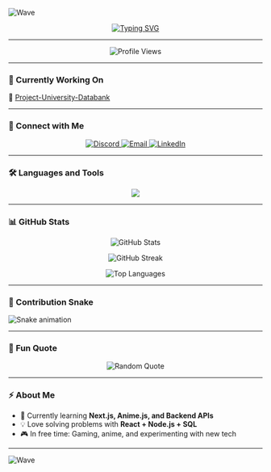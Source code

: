 <!-- Animated Header -->
![Wave](https://capsule-render.vercel.app/api?type=waving&height=200&text=👋%20Hey!%20I'm%20Md.%20Rashedul%20Islam%20Sabbir&fontAlign=50&fontColor=ffffff&color=0e75b6&animation=twinkling)

<!-- Typing Animation -->
<p align="center">
  <a href="https://git.io/typing-svg">
    <img src="https://readme-typing-svg.herokuapp.com?size=25&color=0E75B6&center=true&vCenter=true&width=600&lines=Frontend+Developer;Backend+Developer;Full+Stack+Learner;Open+Source+Enthusiast;Passionate+Coder+from+Bangladesh" alt="Typing SVG" />
  </a>
</p>

---

<!-- Profile Views -->
<p align="center">
  <img src="https://komarev.com/ghpvc/?username=aidensabbir&label=Profile%20views&color=0e75b6&style=flat" alt="Profile Views" />
</p>

---

### 🌱 Currently Working On
🔭 [Project-University-Databank](https://github.com/ZARS0W0/Project-University-Databank)

---

### 🤝 Connect with Me
<p align="center">
  <a href="https://discord.gg/aidenhs100" target="_blank">
    <img src="https://img.shields.io/badge/Discord-%235865F2.svg?style=for-the-badge&logo=discord&logoColor=white" alt="Discord"/>
  </a>
  <a href="mailto:yourmail@gmail.com" target="_blank">
    <img src="https://img.shields.io/badge/Email-D14836?style=for-the-badge&logo=gmail&logoColor=white" alt="Email"/>
  </a>
  <a href="https://linkedin.com/in/yourlinkedin" target="_blank">
    <img src="https://img.shields.io/badge/LinkedIn-%230A66C2.svg?style=for-the-badge&logo=linkedin&logoColor=white" alt="LinkedIn"/>
  </a>
</p>

---

### 🛠️ Languages and Tools
<p align="center">
  <img src="https://skillicons.dev/icons?i=html,css,js,react,nodejs,python,mysql,postgresql,qt,arduino" />
</p>

---

### 📊 GitHub Stats
<p align="center">
  <img src="https://github-readme-stats.vercel.app/api?username=aidensabbir&show_icons=true&theme=tokyonight&hide_border=true" alt="GitHub Stats" />
</p>

<p align="center">
  <img src="https://github-readme-streak-stats.herokuapp.com/?user=aidensabbir&theme=tokyonight&hide_border=true" alt="GitHub Streak" />
</p>

<p align="center">
  <img src="https://github-readme-stats.vercel.app/api/top-langs/?username=aidensabbir&layout=compact&theme=tokyonight&hide_border=true" alt="Top Languages" />
</p>

---

### 🐍 Contribution Snake
![Snake animation](https://github.com/aidensabbir/aidensabbir/blob/output/github-contribution-grid-snake.svg)

---

### 🎯 Fun Quote
<p align="center">
  <img src="https://quotes-github-readme.vercel.app/api?type=horizontal&theme=tokyonight" alt="Random Quote"/>
</p>

---

### ⚡ About Me
- 🌱 Currently learning **Next.js, Anime.js, and Backend APIs**  
- 💡 Love solving problems with **React + Node.js + SQL**  
- 🎮 In free time: Gaming, anime, and experimenting with new tech  

---

<!-- Animated Footer -->
![Wave](https://capsule-render.vercel.app/api?type=waving&height=150&section=footer&color=0e75b6)
